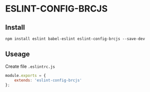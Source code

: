 # ESLINT-CONFIG-BRCJS

## Install

`npm install eslint babel-eslint eslint-config-brcjs --save-dev`

## Useage

Create file `.eslintrc.js`

```javascript
module.exports = {
    extends: 'eslint-config-brcjs'
};
```
